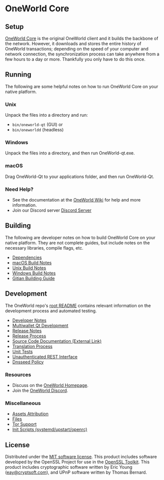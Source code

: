OneWorld Core
=============

Setup
---------------------
[OneWorld Core](__decenomy_website_link__/) is the original OneWorld client and it builds the backbone of the network. However, it downloads and stores the entire history of OneWorld transactions; depending on the speed of your computer and network connection, the synchronization process can take anywhere from a few hours to a day or more. Thankfully you only have to do this once.

Running
---------------------
The following are some helpful notes on how to run OneWorld Core on your native platform.

### Unix

Unpack the files into a directory and run:

- `bin/oneworld-qt` (GUI) or
- `bin/oneworldd` (headless)

### Windows

Unpack the files into a directory, and then run OneWorld-qt.exe.

### macOS

Drag OneWorld-Qt to your applications folder, and then run OneWorld-Qt.

### Need Help?

* See the documentation at the [OneWorld Wiki](https://__decenomy_github_link__/)
for help and more information.
* Join our Discord server [Discord Server](https://discord.gg/bbTCjNTS)

Building
---------------------
The following are developer notes on how to build OneWorld Core on your native platform. They are not complete guides, but include notes on the necessary libraries, compile flags, etc.

- [Dependencies](dependencies.md)
- [macOS Build Notes](build-osx.md)
- [Unix Build Notes](build-unix.md)
- [Windows Build Notes](build-windows.md)
- [Gitian Building Guide](gitian-building.md)

Development
---------------------
The OneWorld repo's [root README](/README.md) contains relevant information on the development process and automated testing.

- [Developer Notes](developer-notes.md)
- [Multiwallet Qt Development](multiwallet-qt.md)
- [Release Notes](release-notes.md)
- [Release Process](release-process.md)
- [Source Code Documentation (External Link)](https://__decenomy_github_link__/)
- [Translation Process](translation_process.md)
- [Unit Tests](unit-tests.md)
- [Unauthenticated REST Interface](REST-interface.md)
- [Dnsseed Policy](dnsseed-policy.md)

### Resources
* Discuss on the [OneWorld Homepage](__decenomy_website_link__/).
* Join the [OneWorld Discord](https://discord.gg/bbTCjNTS).

### Miscellaneous
- [Assets Attribution](assets-attribution.md)
- [Files](files.md)
- [Tor Support](tor.md)
- [Init Scripts (systemd/upstart/openrc)](init.md)

License
---------------------
Distributed under the [MIT software license](/COPYING).
This product includes software developed by the OpenSSL Project for use in the [OpenSSL Toolkit](https://www.openssl.org/). This product includes
cryptographic software written by Eric Young ([eay@cryptsoft.com](mailto:eay@cryptsoft.com)), and UPnP software written by Thomas Bernard.
